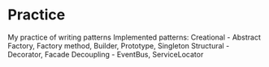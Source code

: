 # Practice
My practice of writing patterns
Implemented patterns:
Creational - Abstract Factory, Factory method, Builder, Prototype, Singleton
Structural - Decorator, Facade
Decoupling - EventBus, ServiceLocator
